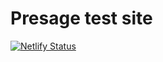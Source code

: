 # Presage test site

[![Netlify Status](https://api.netlify.com/api/v1/badges/d9ec25ff-3c82-4803-a84b-2eafcb85cb7c/deploy-status)](https://app.netlify.com/sites/peppy-tulumba-8f6533/deploys)
